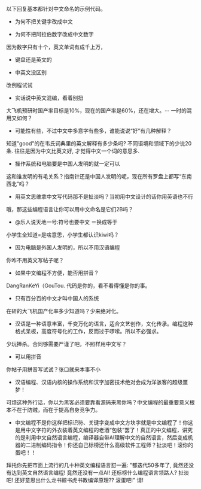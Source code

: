 
以下回复基本都针对中文命名的示例代码。

- 为何不把关键字改成中文

- 为何不把阿拉伯数字改成中文数字

因为数字只有十个，英文单词有成千上万，

- 键盘还是英文的

- 中英文没区别

改例程试试

- 实话说中英文混编，看着别扭 

大飞机预研时国产率目标是10%，现在的国产率是60%，还在增大。-- 一时的混用又如何？

- 可能性有些，不过中文中多意字有些多，谁能说说“好”有几种解释？

知道"good"的在韦氏词典里的英文解释有多少条吗? 不同语境和领域下的少说20条. 往往是因为中文比英文好, 才觉得中文一个词的意思多.

- 操作系统和电脑要是中国人发明的就一定可以

这和谁发明的有毛关系？指南针还是中国人发明的呢，现在所有罗盘上都写“东南西北”吗？

- 用英文思维拿中文写代码那不是扯淡吗？当初用中文设计的话你用英语也不行

哦，那这些编程语言让你可以用中文命名是它们2B吗？

- @乐人说天地一号:符号也要中文 ＝换成等于

小学生全知道=是啥意思，小学生都认识kiwi吗？

- 因为电脑是外国人发明的，所以不用汉语编程

 你咋不用英文写帖子呢？

- 如果中文编程不方便，能否用拼音？

DangRanKeYi（GouTou. 代码是你的，看不看得懂是你的事。

- 只有百分百的中文才叫中国人的系统

在研的大飞机国产化率多少知道吗？少来绝对化。

- 汉语是一种语意丰富，千变万化的语言，适合文艺创作，文化传承。编程这种格式呆板，高度符号化的工作，反而过于啰嗦。所以不必强求。

少玩捧杀。合同够需要严谨了吧，不照样用中文写？

- 可以用拼音 

你帖子用拼音写试试？张口就来本事不小

- 汉语编程、汉语内核的操作系统和汉字加密技术绝对会成为洋骇客的超级噩梦！

可烦这种外行话，你以为黑客必须要靠看源码来黑你吗？中文编程的最重要意义根本不在于防贼，而在于提高自身竞争力。
- 中文编程不是你这样把标识符、关键字变成中文方块字就是中文编程了！你这是用中文字符的外衣装着英文编程的老酒“包装”罢了！真正的中文编程，讲究的是利用中文自然语言编程，编译器自带AI理解中文的自然语言，然后变成机器的二进制编码指令！你还自己标榜还什么高级软件工程师？扯淡吧！滚你的蛋吧！！

拜托你先把市面上流行的几十种英文编程语言怼一遍: "都迭代50多年了, 竟然还没有达到英文自然语言编程! 竟然还没有一点AI! 还标榜什么编程语言领路人? 扯淡吧! 还好意思出什么龙书鲸书虎书教编译原理?? 滚蛋吧!" 请!

